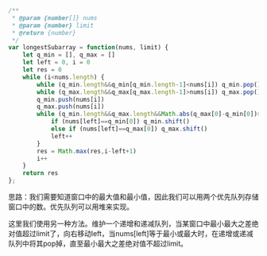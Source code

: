 ```js
/**
 * @param {number[]} nums
 * @param {number} limit
 * @return {number}
 */
var longestSubarray = function(nums, limit) {
    let q_min = [], q_max = []
    let left = 0, i = 0
    let res = 0
    while (i<nums.length) {
        while (q_min.length&&q_min[q_min.length-1]<nums[i]) q_min.pop()
        while (q_max.length&&q_max[q_max.length-1]>nums[i]) q_max.pop()
        q_min.push(nums[i])
        q_max.push(nums[i])
        while (q_min.length&&q_max.length&&Math.abs(q_max[0]-q_min[0])>limit) {
            if (nums[left]==q_min[0]) q_min.shift()
            else if (nums[left]==q_max[0]) q_max.shift()
            left++
        }
        res = Math.max(res,i-left+1)
        i++
    }
    return res
};
```

思路：我们需要知道窗口中的最大值和最小值，因此我们可以用两个优先队列存储窗口中的数。优先队列可以用堆来实现。

这里我们使用另一种方法。维护一个递增和递减队列，当某窗口中最小最大之差绝对值超过limit了，向右移动left，当nums[left]等于最小或最大时，在递增或递减队列中将其pop掉，直至最小最大之差绝对值不超过limit。